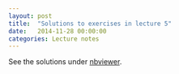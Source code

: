 ```yaml
---
layout: post
title:  "Solutions to exercises in lecture 5"
date:   2014-11-28 00:00:00
categories: Lecture notes
---
```


See the solutions under [nbviewer](http://nbviewer.ipython.org/url/raw.githubusercontent.com/ggorman/Introduction-to-programming-for-geoscientists/master/notebook/Lecture-5-Introduction-to-programming-for-geoscientists-Solutions.ipynb).



